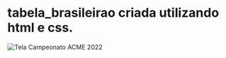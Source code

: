 # tabela_brasileirao criada utilizando html e css.

![Tela Campeonato ACME 2022](https://user-images.githubusercontent.com/24281755/176817254-cd79b0a7-d50e-4e95-91c7-9cdfb95dd1a8.png)
